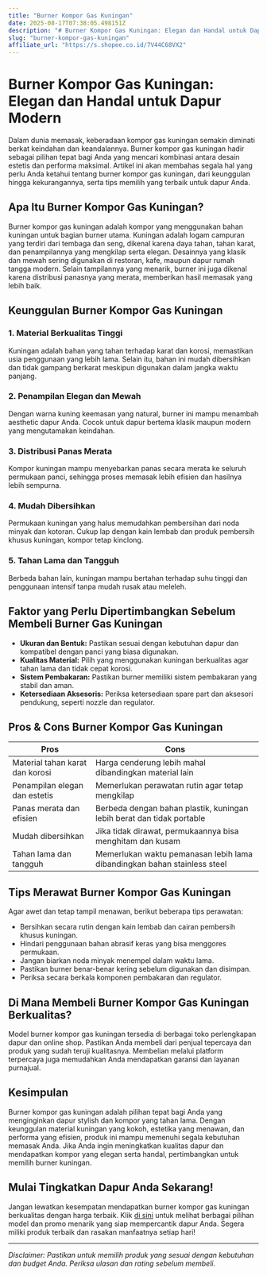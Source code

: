 ```yaml
---
title: "Burner Kompor Gas Kuningan"
date: 2025-08-17T07:38:05.498151Z
description: "# Burner Kompor Gas Kuningan: Elegan dan Handal untuk Dapur Modern..."
slug: "burner-kompor-gas-kuningan"
affiliate_url: "https://s.shopee.co.id/7V44C68VX2"
---
```

# Burner Kompor Gas Kuningan: Elegan dan Handal untuk Dapur Modern

Dalam dunia memasak, keberadaan kompor gas kuningan semakin diminati berkat keindahan dan keandalannya. Burner kompor gas kuningan hadir sebagai pilihan tepat bagi Anda yang mencari kombinasi antara desain estetis dan performa maksimal. Artikel ini akan membahas segala hal yang perlu Anda ketahui tentang burner kompor gas kuningan, dari keunggulan hingga kekurangannya, serta tips memilih yang terbaik untuk dapur Anda.

## Apa Itu Burner Kompor Gas Kuningan?

Burner kompor gas kuningan adalah kompor yang menggunakan bahan kuningan untuk bagian burner utama. Kuningan adalah logam campuran yang terdiri dari tembaga dan seng, dikenal karena daya tahan, tahan karat, dan penampilannya yang mengkilap serta elegan. Desainnya yang klasik dan mewah sering digunakan di restoran, kafe, maupun dapur rumah tangga modern. Selain tampilannya yang menarik, burner ini juga dikenal karena distribusi panasnya yang merata, memberikan hasil memasak yang lebih baik.

## Keunggulan Burner Kompor Gas Kuningan

### 1. Material Berkualitas Tinggi

Kuningan adalah bahan yang tahan terhadap karat dan korosi, memastikan usia penggunaan yang lebih lama. Selain itu, bahan ini mudah dibersihkan dan tidak gampang berkarat meskipun digunakan dalam jangka waktu panjang.

### 2. Penampilan Elegan dan Mewah

Dengan warna kuning keemasan yang natural, burner ini mampu menambah aesthetic dapur Anda. Cocok untuk dapur bertema klasik maupun modern yang mengutamakan keindahan.

### 3. Distribusi Panas Merata

Kompor kuningan mampu menyebarkan panas secara merata ke seluruh permukaan panci, sehingga proses memasak lebih efisien dan hasilnya lebih sempurna.

### 4. Mudah Dibersihkan

Permukaan kuningan yang halus memudahkan pembersihan dari noda minyak dan kotoran. Cukup lap dengan kain lembab dan produk pembersih khusus kuningan, kompor tetap kinclong.

### 5. Tahan Lama dan Tangguh

Berbeda bahan lain, kuningan mampu bertahan terhadap suhu tinggi dan penggunaan intensif tanpa mudah rusak atau meleleh.

## Faktor yang Perlu Dipertimbangkan Sebelum Membeli Burner Gas Kuningan

- **Ukuran dan Bentuk:** Pastikan sesuai dengan kebutuhan dapur dan kompatibel dengan panci yang biasa digunakan.
- **Kualitas Material:** Pilih yang menggunakan kuningan berkualitas agar tahan lama dan tidak cepat korosi.
- **Sistem Pembakaran:** Pastikan burner memiliki sistem pembakaran yang stabil dan aman.
- **Ketersediaan Aksesoris:** Periksa ketersediaan spare part dan aksesori pendukung, seperti nozzle dan regulator.

## Pros & Cons Burner Kompor Gas Kuningan

| **Pros** | **Cons** |
| --- | --- |
| Material tahan karat dan korosi | Harga cenderung lebih mahal dibandingkan material lain |
| Penampilan elegan dan estetis | Memerlukan perawatan rutin agar tetap mengkilap |
| Panas merata dan efisien | Berbeda dengan bahan plastik, kuningan lebih berat dan tidak portable |
| Mudah dibersihkan | Jika tidak dirawat, permukaannya bisa menghitam dan kusam |
| Tahan lama dan tangguh | Memerlukan waktu pemanasan lebih lama dibandingkan bahan stainless steel |

## Tips Merawat Burner Kompor Gas Kuningan

Agar awet dan tetap tampil menawan, berikut beberapa tips perawatan:

- Bersihkan secara rutin dengan kain lembab dan cairan pembersih khusus kuningan.
- Hindari penggunaan bahan abrasif keras yang bisa menggores permukaan.
- Jangan biarkan noda minyak menempel dalam waktu lama.
- Pastikan burner benar-benar kering sebelum digunakan dan disimpan.
- Periksa secara berkala komponen pembakaran dan regulator.

## Di Mana Membeli Burner Kompor Gas Kuningan Berkualitas?

Model burner kompor gas kuningan tersedia di berbagai toko perlengkapan dapur dan online shop. Pastikan Anda membeli dari penjual tepercaya dan produk yang sudah teruji kualitasnya. Membelian melalui platform terpercaya juga memudahkan Anda mendapatkan garansi dan layanan purnajual.

## Kesimpulan

Burner kompor gas kuningan adalah pilihan tepat bagi Anda yang menginginkan dapur stylish dan kompor yang tahan lama. Dengan keunggulan material kuningan yang kokoh, estetika yang menawan, dan performa yang efisien, produk ini mampu memenuhi segala kebutuhan memasak Anda. Jika Anda ingin meningkatkan kualitas dapur dan mendapatkan kompor yang elegan serta handal, pertimbangkan untuk memilih burner kuningan.

## Mulai Tingkatkan Dapur Anda Sekarang!

Jangan lewatkan kesempatan mendapatkan burner kompor gas kuningan berkualitas dengan harga terbaik. Klik [di sini](https://s.shopee.co.id/7V44C68VX2) untuk melihat berbagai pilihan model dan promo menarik yang siap mempercantik dapur Anda. Segera miliki produk terbaik dan rasakan manfaatnya setiap hari!

---

*Disclaimer: Pastikan untuk memilih produk yang sesuai dengan kebutuhan dan budget Anda. Periksa ulasan dan rating sebelum membeli.*